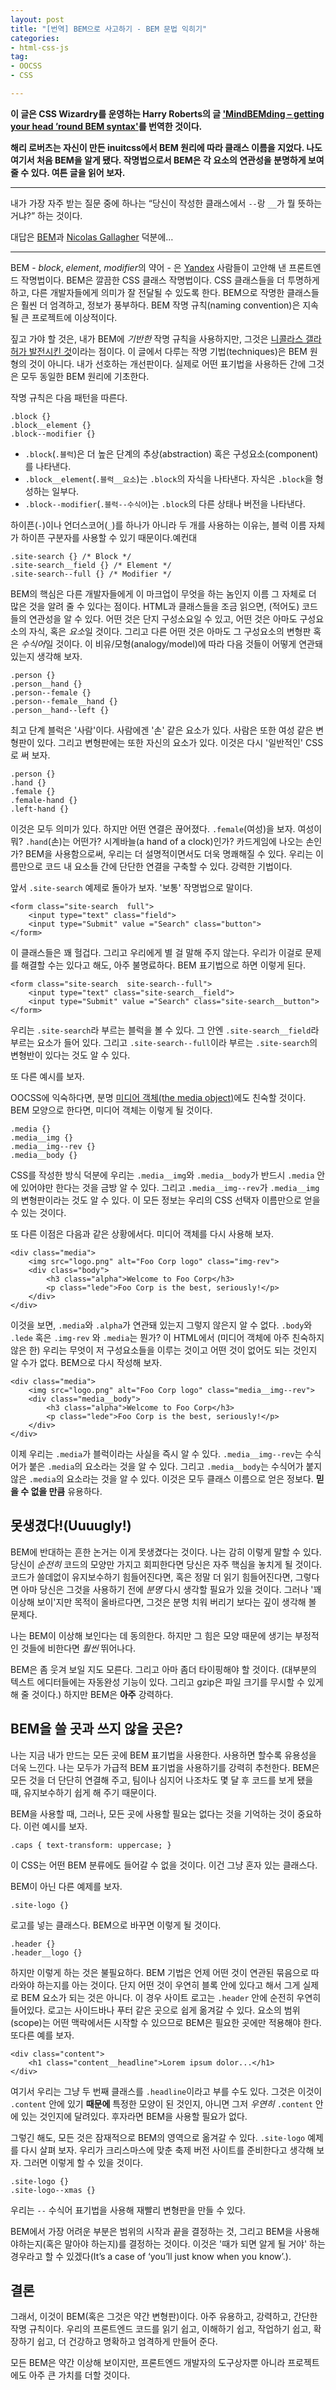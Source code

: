 ```yaml
---
layout: post
title: "[번역] BEM으로 사고하기 - BEM 문법 익히기"
categories:
- html-css-js
tag:
- OOCSS
- CSS

---
```


**이 글은 CSS Wizardry를 운영하는 Harry Roberts의 글 ['MindBEMding – getting your head ’round BEM syntax'](http://csswizardry.com/2013/01/mindbemding-getting-your-head-round-bem-syntax/)를 번역한 것이다.**

**해리 로버츠는 자신이 만든 inuitcss에서 BEM 원리에 따라 클래스 이름을 지었다. 나도 여기서 처음 BEM을 알게 됐다. 작명법으로서 BEM은 각 요소의 연관성을 분명하게 보여 줄 수 있다. 여튼 글을 읽어 보자.**

---

내가 가장 자주 받는 질문 중에 하나는 <q>당신이 작성한 클래스에서 `--`랑 `__`가 뭘 뜻하는 거냐?</q> 하는 것이다.

대답은 [BEM](http://bem.info)과 [Nicolas Gallagher](http://twitter.com/necolas) 덕분에…

---

BEM - <i>block</i>, <i>element</i>, <i>modifier</i>의 약어 - 은 [Yandex](http://yandex.ru) 사람들이 고안해 낸 프론트엔드 작명법이다. BEM은 깔끔한 CSS 클래스 작명법이다. CSS 클래스들을 더 투명하게 하고, 다른 개발자들에게 의미가 잘 전달될 수 있도록 한다. BEM으로 작명한 클래스들은 훨씬 더 엄격하고, 정보가 풍부하다. BEM 작명 규칙(naming convention)은 지속될 큰 프로젝트에 이상적이다. 

짚고 가야 할 것은, 내가 BEM에 _기반한_ 작명 규칙을 사용하지만, 그것은 [니콜라스 갤라허가 발전시킨 것](http://nicolasgallagher.com/about-html-semantics-front-end-architecture/)이라는 점이다.
이 글에서 다루는 작명 기법(techniques)은 BEM 원형의 것이 아니다. 내가 선호하는 개선판이다. 실제로 어떤 표기법을 사용하든 간에 그것은 모두 동일한 BEM 원리에 기초한다.

작명 규칙은 다음 패턴을 따른다.

    .block {}
    .block__element {}
    .block--modifier {}

* `.block`(`.블럭`)은 더 높은 단계의 추상(abstraction) 혹은 구성요소(component)를 나타낸다.
* `.block__element`(`.블럭__요소`)는 `.block`의 자식을 나타낸다. 자식은 `.block`을 형성하는 일부다.
* `.block--modifier`(`.블럭--수식어`)는 `.block`의 다른 상태나 버전을 나타낸다.

하이픈(`-`)이나 언더스코어(`_`)를 하나가 아니라 두 개를 사용하는 이유는, 블럭 이름 자체가 
하이픈 구분자를 사용할 수 있기 때문이다.예컨대

	.site-search {} /* Block */
	.site-search__field {} /* Element */
	.site-search--full {} /* Modifier */

BEM의 핵심은 다른 개발자들에게 이 마크업이 무엇을 하는 놈인지 이름 그 자체로 더 많은 것을 알려 줄 수 있다는 점이다.
HTML과 클래스들을 조금 읽으면, (적어도) 코드들의 연관성을 알 수 있다. 어떤 것은 단지 구성소요일 수 있고, 어떤 것은 아마도 구성요소의 자식, 혹은 <i>요소</i>일 것이다. 그리고 다른 어떤 것은 아마도 그 구성요소의 변형판 혹은 <i>수식어</i>일 것이다. 
이 비유/모형(analogy/model)에 따라 다음 것들이 어떻게 연관돼 있는지 생각해 보자. 

    .person {}
    .person__hand {}
    .person--female {}
    .person--female__hand {}
    .person__hand--left {}

최고 단계 블럭은 '사람'이다. 사람에겐 '손' 같은 요소가 있다. 
사람은 또한 여성 같은 변형판이 있다. 그리고 변형판에는 또한 자신의 요소가 있다.
이것은 다시 '일반적인' CSS로 써 보자.

    .person {}
    .hand {}
    .female {}
    .female-hand {}
    .left-hand {}

이것은 모두 의미가 있다. 하지만 어떤 연결은 끊어졌다. `.female`(여성)을 보자.
여성이 뭐? `.hand`(손)는 어떤가? 시계바늘(a hand of a clock)인가? 카드게임에 나오는 손인가? 
BEM을 사용함으로써, 우리는 더 설명적이면서도 더욱 명쾌해질 수 있다. 
우리는 이름만으로 코드 내 요소들 간에 단단한 연결을 구축할 수 있다. 강력한 기법이다.

앞서 `.site-search` 예제로 돌아가 보자. '보통' 작명법으로 말이다.

    <form class="site-search  full">
        <input type="text" class="field">
        <input type="Submit" value ="Search" class="button">
    </form>

이 클래스들은 꽤 헐겁다. 그리고 우리에게 별 걸 말해 주지 않는다. 우리가 이걸로 문제를 해결할 
수는 있다고 해도, 아주 불명료하다. BEM 표기법으로 하면 이렇게 된다.

    <form class="site-search  site-search--full">
        <input type="text" class="site-search__field">
        <input type="Submit" value ="Search" class="site-search__button">
    </form>

우리는 `.site-search`라 부르는 블럭을 볼 수 있다. 그 안엔 `.site-search__field`라 부르는 요소가 들어 있다.
그리고 `.site-search--full`이라 부르는 `.site-search`의 변형반이 있다는 것도 알 수 있다.

또 다른 예시를 보자.

OOCSS에 익숙하다면, 분명 [미디어 객체(the media object)](http://stubbornella.org/content/2010/06/25/the-media-object-saves-hundreds-of-lines-of-code)에도
친숙할 것이다. BEM 모양으로 한다면, 미디어 객체는 이렇게 될 것이다.

    .media {}
    .media__img {}
    .media__img--rev {}
    .media__body {}

CSS를 작성한 방식 덕분에 우리는 `.media__img`와 `.media__body`가 반드시 `.media` 안에 있어야만 한다는 것을 금방 알 수 있다.
그리고 `.media__img--rev`가 `.media__img`의 변형판이라는 것도 알 수 있다. 이 모든 정보는 우리의 CSS 선택자 이름만으로 
얻을 수 있는 것이다.

또 다른 이점은 다음과 같은 상황에서다. 미디어 객체를 다시 사용해 보자.

    <div class="media">
        <img src="logo.png" alt="Foo Corp logo" class="img-rev">
        <div class="body">
            <h3 class="alpha">Welcome to Foo Corp</h3>
            <p class="lede">Foo Corp is the best, seriously!</p>
        </div>
    </div>

이것을 보면, `.media`와 `.alpha`가 연관돼 있는지 그렇지 않은지 알 수 없다. `.body`와 `.lede` 혹은 `.img-rev`
와 `.media`는 뭔가? 이 HTML에서 (미디어 객체에 아주 친숙하지 않은 한) 우리는 무엇이 저 구성요소들을 
이루는 것이고 어떤 것이 없어도 되는 것인지 알 수가 없다.
BEM으로 다시 작성해 보자.

    <div class="media">
        <img src="logo.png" alt="Foo Corp logo" class="media__img--rev">
        <div class="media__body">
            <h3 class="alpha">Welcome to Foo Corp</h3>
            <p class="lede">Foo Corp is the best, seriously!</p>
        </div>
    </div>

이제 우리는 `.media`가 블럭이라는 사실을 즉시 알 수 있다. `.media__img--rev`는 
수식어가 붙은 `.media`의 요소라는 것을 알 수 있다. 그리고 `.media__body`는 수식어가 
붙지 않은 `.media`의 요소라는 것을 알 수 있다. 이것은 모두 클래스 이름으로 얻은 정보다.
**믿을 수 없을 만큼** 유용하다. 

## 못생겼다!(Uuuugly!)

BEM에 반대하는 흔한 논거는 이게 못생겼다는 것이다. 나는 감히 이렇게 말할 수 있다.
당신이 _순전히_ 코드의 모양만 가지고 회피한다면 당신은 자주 핵심을 놓치게 될 것이다.
코드가 쓸데없이 유지보수하기 힘들어진다면, 혹은 정말 더 읽기 힘들어진다면, 그렇다면 
아마 당신은 그것을 사용하기 전에 _분명_ 다시 생각할 필요가 있을 것이다. 그러나 '꽤
이상해 보이'지만 목적이 올바르다면, 그것은 분명 치워 버리기 보다는 깊이 생각해 볼 문제다.

나는 BEM이 이상해 보인다는 데 동의한다. 하지만 그 힘은 모양 때문에 생기는 부정적인 
것들에 비한다면 _훨씬_ 뛰어나다.

BEM은 좀 웃겨 보일 지도 모른다. 그리고 아마 좀더 타이핑해야 할 것이다. (대부분의 텍스트 
에디터들에는 자동완성 기능이 있다. 그리고 gzip은 파일 크기를 무시할 수 있게 해 줄 것이다.)
하지만 BEM은 **아주** 강력하다.

## BEM을 쓸 곳과 쓰지 않을 곳은?

나는 지금 내가 만드는 모든 곳에 BEM 표기법을 사용한다. 사용하면 할수록 유용성을 
더욱 느낀다. 나는 모두가 가급적 BEM 표기법을 사용하기를 강력히 추천한다. BEM은 
모든 것을 더 단단히 연결해 주고, 팀이나 심지어 나조차도 몇 달 후 코드를 보게 됐을 때, 
유지보수하기 쉽게 해 주기 때문이다.

BEM을 사용할 때, 그러나, 모든 곳에 사용할 필요는 없다는 것을 기억하는 것이 중요하다.
이런 예시를 보자.

    .caps { text-transform: uppercase; }

이 CSS는 어떤 BEM 분류에도 들어갈 수 없을 것이다. 이건 그냥 혼자 있는 클래스다.

BEM이 아닌 다른 예제를 보자.

    .site-logo {}

로고를 넣는 클래스다. BEM으로 바꾸면 이렇게 될 것이다.

    .header {}
    .header__logo {}

하지만 이렇게 하는 것은 불필요하다. BEM 기법은 언제 어떤 것이 연관된 묶음으로 따라와야 하는지를
아는 것이다. 단지 어떤 것이 우연히 블록 안에 있다고 해서 그게 실제로 BEM 요소가 되는 것은 아니다.
이 경우 사이트 로고는 `.header` 안에 순전히 우연히 들어있다. 로고는 사이드바나 푸터 같은 곳으로 
쉽게 옮겨갈 수 있다. 요소의 범위(scope)는 어떤 맥락에서든 시작할 수 있으므로 BEM은 필요한 곳에만
적용해야 한다. 또다른 예를 보자.

    <div class="content">
        <h1 class="content__headline">Lorem ipsum dolor...</h1>
    </div>

여기서 우리는 그냥 두 번째 클래스를 `.headline`이라고 부를 수도 있다. 
그것은 이것이 `.content` 안에 있기 **때문에** 특정한 모양이 된 것인지, 아니면 
그저 _우연히_ `.content` 안에 있는 것인지에 달려있다. 후자라면 BEM을 사용할 필요가 없다.

그렇긴 해도, 모든 것은 잠재적으로 BEM의 영역으로 옮겨갈 수 있다. `.site-logo` 예제를
다시 살펴 보자. 우리가 크리스마스에 맞춘 축제 버전 사이트를 준비한다고 생각해 보자. 
그러면 이렇게 할 수 있을 것이다.

    .site-logo {}
    .site-logo--xmas {}

우리는 `--` 수식어 표기법을 사용해 재빨리 변형판을 만들 수 있다.

BEM에서 가장 어려운 부분은 범위의 시작과 끝을 결정하는 것, 그리고 BEM을
사용해야하는지(혹은 말아야 하는지)를 결정하는 것이다. 이것은 '때가 되면 알게 
될 거야' 하는 경우라고 할 수 있겠다(It’s a case of ‘you’ll just know when you know’.).

## 결론

그래서, 이것이 BEM(혹은 그것은 약간 변형판)이다. 아주 유용하고, 강력하고, 간단한 
작명 규칙이다. 우리의 프론트엔드 코드를 읽기 쉽고, 이해하기 쉽고, 작업하기 쉽고, 
확장하기 쉽고, 더 건강하고 명확하고 엄격하게 만들어 준다.

모든 BEM은 약간 이상해 보이지만, 프론트엔드 개발자의 도구상자뿐 아니라 프로젝트에도
아주 큰 가치를 더할 것이다.
